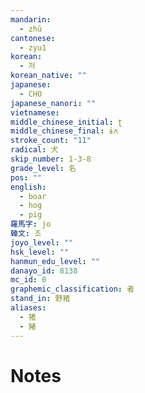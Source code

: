 ```yaml
---
mandarin:
  - zhū
cantonese:
  - zyu1
korean:
  - 저
korean_native: ""
japanese:
  - CHO
japanese_nanori: ""
vietnamese:
middle_chinese_initial: ʈ
middle_chinese_final: ɨʌ
stroke_count: "11"
radical: 犬
skip_number: 1-3-8
grade_level: 名
pos: ""
english:
  - boar
  - hog
  - pig
羅馬字: jo
韓文: 조
joyo_level: ""
hsk_level: ""
hanmun_edu_level: ""
danayo_id: 8138
mc_id: 0
graphemic_classification: 者
stand_in: 野猪
aliases:
  - 猪
  - 豬
---
```


# Notes
